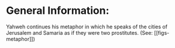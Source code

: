 # General Information:

Yahweh continues his metaphor in which he speaks of the cities of Jerusalem and Samaria as if they were two prostitutes. (See: [[figs-metaphor]])